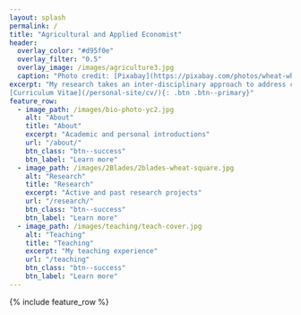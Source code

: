 ```yaml
---
layout: splash
permalink: /
title: "Agricultural and Applied Economist"
header:
  overlay_color: "#d95f0e"
  overlay_filter: "0.5"
  overlay_image: /images/agriculture3.jpg
  caption: "Photo credit: [Pixabay](https://pixabay.com/photos/wheat-wheat-field-cereals-175960/)"
excerpt: "My research takes an inter-disciplinary approach to address challenges in agricultural production and agricultural risk management.  <br /> <br />
[Curriculum Vitae](/personal-site/cv/){: .btn .btn--primary}"
feature_row:
  - image_path: /images/bio-photo-yc2.jpg
    alt: "About"
    title: "About"
    excerpt: "Academic and personal introductions"
    url: "/about/"
    btn_class: "btn--success"
    btn_label: "Learn more"
  - image_path: /images/2Blades/2blades-wheat-square.jpg
    alt: "Research"
    title: "Research"
    excerpt: "Active and past research projects"
    url: "/research/"
    btn_class: "btn--success"
    btn_label: "Learn more"
  - image_path: /images/teaching/teach-cover.jpg
    alt: "Teaching"
    title: "Teaching"
    excerpt: "My teaching experience"
    url: "/teaching"
    btn_class: "btn--success"
    btn_label: "Learn more"  
---
```


{% include feature_row %}